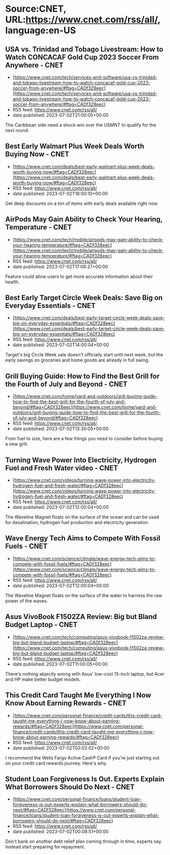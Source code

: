 # Source:CNET, URL:https://www.cnet.com/rss/all/, language:en-US

## USA vs. Trinidad and Tobago Livestream: How to Watch CONCACAF Gold Cup 2023 Soccer From Anywhere     - CNET
 - [https://www.cnet.com/tech/services-and-software/usa-vs-trinidad-and-tobago-livestream-how-to-watch-concacaf-gold-cup-2023-soccer-from-anywhere/#ftag=CADf328eec](https://www.cnet.com/tech/services-and-software/usa-vs-trinidad-and-tobago-livestream-how-to-watch-concacaf-gold-cup-2023-soccer-from-anywhere/#ftag=CADf328eec)
 - RSS feed: https://www.cnet.com/rss/all/
 - date published: 2023-07-02T21:00:05+00:00

The Caribbean side need a shock win over the USMNT to qualify for the next round.

## Best Early Walmart Plus Week Deals Worth Buying Now     - CNET
 - [https://www.cnet.com/deals/best-early-walmart-plus-week-deals-worth-buying-now/#ftag=CADf328eec](https://www.cnet.com/deals/best-early-walmart-plus-week-deals-worth-buying-now/#ftag=CADf328eec)
 - RSS feed: https://www.cnet.com/rss/all/
 - date published: 2023-07-02T18:00:10+00:00

Get deep discounts on a ton of items with early deals available right now.

## AirPods May Gain Ability to Check Your Hearing, Temperature     - CNET
 - [https://www.cnet.com/tech/mobile/airpods-may-gain-ability-to-check-your-hearing-temperature/#ftag=CADf328eec](https://www.cnet.com/tech/mobile/airpods-may-gain-ability-to-check-your-hearing-temperature/#ftag=CADf328eec)
 - RSS feed: https://www.cnet.com/rss/all/
 - date published: 2023-07-02T17:06:27+00:00

Feature could allow users to get more accurate information about their health.

## Best Early Target Circle Week Deals: Save Big on Everyday Essentials     - CNET
 - [https://www.cnet.com/deals/best-early-target-circle-week-deals-save-big-on-everyday-essentials/#ftag=CADf328eec](https://www.cnet.com/deals/best-early-target-circle-week-deals-save-big-on-everyday-essentials/#ftag=CADf328eec)
 - RSS feed: https://www.cnet.com/rss/all/
 - date published: 2023-07-02T14:00:04+00:00

Target's big Circle Week sale doesn't officially start until next week, but the early savings on groceries and home goods are already in full swing.

## Grill Buying Guide: How to Find the Best Grill for the Fourth of July and Beyond     - CNET
 - [https://www.cnet.com/home/yard-and-outdoors/grill-buying-guide-how-to-find-the-best-grill-for-the-fourth-of-july-and-beyond/#ftag=CADf328eec](https://www.cnet.com/home/yard-and-outdoors/grill-buying-guide-how-to-find-the-best-grill-for-the-fourth-of-july-and-beyond/#ftag=CADf328eec)
 - RSS feed: https://www.cnet.com/rss/all/
 - date published: 2023-07-02T13:30:05+00:00

From fuel to size, here are a few things you need to consider before buying a new grill.

## Turning Wave Power Into Electricity, Hydrogen Fuel and Fresh Water video     - CNET
 - [https://www.cnet.com/videos/turning-wave-power-into-electricity-hydrogen-fuel-and-fresh-water/#ftag=CADf328eec](https://www.cnet.com/videos/turning-wave-power-into-electricity-hydrogen-fuel-and-fresh-water/#ftag=CADf328eec)
 - RSS feed: https://www.cnet.com/rss/all/
 - date published: 2023-07-02T12:00:04+00:00

The Waveline Magnet floats on the surface of the ocean and can be used for desalination, hydrogen fuel production and electricity generation.

## Wave Energy Tech Aims to Compete With Fossil Fuels     - CNET
 - [https://www.cnet.com/science/climate/wave-energy-tech-aims-to-compete-with-fossil-fuels/#ftag=CADf328eec](https://www.cnet.com/science/climate/wave-energy-tech-aims-to-compete-with-fossil-fuels/#ftag=CADf328eec)
 - RSS feed: https://www.cnet.com/rss/all/
 - date published: 2023-07-02T12:00:04+00:00

The Waveline Magnet floats on the surface of the water to harness the raw power of the waves.

## Asus VivoBook F1502ZA Review: Big but Bland Budget Laptop     - CNET
 - [https://www.cnet.com/tech/computing/asus-vivobook-f1502za-review-big-but-bland-budget-laptop/#ftag=CADf328eec](https://www.cnet.com/tech/computing/asus-vivobook-f1502za-review-big-but-bland-budget-laptop/#ftag=CADf328eec)
 - RSS feed: https://www.cnet.com/rss/all/
 - date published: 2023-07-02T11:00:05+00:00

There's nothing abjectly wrong with Asus' low-cost 15-inch laptop, but Acer and HP make better budget models.

## This Credit Card Taught Me Everything I Now Know About Earning Rewards     - CNET
 - [https://www.cnet.com/personal-finance/credit-cards/this-credit-card-taught-me-everything-i-now-know-about-earning-rewards/#ftag=CADf328eec](https://www.cnet.com/personal-finance/credit-cards/this-credit-card-taught-me-everything-i-now-know-about-earning-rewards/#ftag=CADf328eec)
 - RSS feed: https://www.cnet.com/rss/all/
 - date published: 2023-07-02T02:02:02+00:00

I recommend the Wells Fargo Active Cash® Card if you're just starting out on your credit card rewards journey. Here's why.

## Student Loan Forgiveness Is Out. Experts Explain What Borrowers Should Do Next     - CNET
 - [https://www.cnet.com/personal-finance/loans/student-loan-forgiveness-is-out-experts-explain-what-borrowers-should-do-next/#ftag=CADf328eec](https://www.cnet.com/personal-finance/loans/student-loan-forgiveness-is-out-experts-explain-what-borrowers-should-do-next/#ftag=CADf328eec)
 - RSS feed: https://www.cnet.com/rss/all/
 - date published: 2023-07-02T00:08:51+00:00

Don't bank on another debt relief plan coming through in time, experts say. Instead start preparing for repayment.

